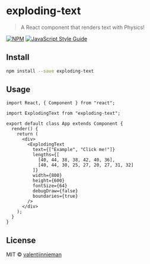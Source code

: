# exploding-text

> A React component that renders text with Physics!

[![NPM](https://img.shields.io/npm/v/exploding-text.svg)](https://www.npmjs.com/package/exploding-text) [![JavaScript Style Guide](https://img.shields.io/badge/code_style-standard-brightgreen.svg)](https://standardjs.com)

## Install

```bash
npm install --save exploding-text
```

## Usage

```tsx
import React, { Component } from "react";

import ExplodingText from "exploding-text";

export default class App extends Component {
  render() {
    return (
      <div>
        <ExplodingText
          text={["Example", "Click me!"]}
          lengths={[
            [40, 44, 38, 38, 42, 40, 36],
            [40, 44, 30, 25, 27, 20, 27, 31, 32]
          ]}
          width={800}
          height={600}
          fontSize={64}
          debugDraw={false}
          boundaries={true}
        />
      </div>
    );
  }
}
```

## License

MIT © [valentijnnieman](https://github.com/valentijnnieman)
